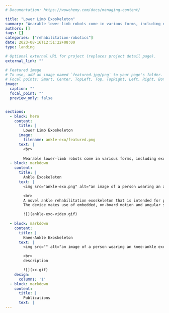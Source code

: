 ```yaml
---
# Documentation: https://wowchemy.com/docs/managing-content/

title: "Lower Limb Exoskeleton"
summary: "Wearable lower-limb robots come in various forms, including exoskeletons, which can either enhance human abilities or help overcome deficits caused by injury or disease, especially stroke."
authors: []
tags: []
categories: ["rehabilitation-robotics"]
date: 2023-08-16T12:51:22+08:00
type: landing

# Optional external URL for project (replaces project detail page).
external_link: ""

# Featured image
# To use, add an image named `featured.jpg/png` to your page's folder.
# Focal points: Smart, Center, TopLeft, Top, TopRight, Left, Right, BottomLeft, Bottom, BottomRight.
image:
  caption: ""
  focal_point: ""
  preview_only: false


sections:
  - block: hero
    content:
      title: |
        Lower Limb Exoskeleton
      image:
        filename: ankle-exo/featured.png
      text: |
        <br>
        
        Wearable lower-limb robots come in various forms, including exoskeletons, which can either enhance human abilities or help overcome deficits caused by injury or disease. They can be actively powered by electric motors or compressed air or provide passive assistance through spring-like mechanical elements. The proposed lower limb exoskeletons are intended for stroke rehabilitation.
  - block: markdown
    content:
      title: |
        Ankle Exoskeleton
      text: |
        <img src="ankle-exo.png" alt="an image of a person wearing an ankle exoskeleton" title="Ankle Exoskeleton">

        <br>
        A novel ankle rehabilitation exoskeleton that is intended for post-stroke rehabilitation training. It has a single actuated ankle joint that provides assistive torque during dorsiflexion and plantarflexion. The device is designed to be lightweight and compact, with a total weight of 3.5 kg. The device is also designed to be modular with the actuation unit in a lighweight wearable backpack. Assistive forces are transmitted to the ankle joint via a Bowden cable mechanism through a lightweight, unobtrusive ankle brace. We make use of inherently compliant series elastic actuators (SEAs) to generate the assistive forces for the device. The inherent compliance improves the safety of the device and allows for the device to use precise force control rather than position control based assistiance schemes. 
        The device makes use of embedded, on-board motion and angular sensors along with advanced learning algorithms to deliver assistive forces synchronized to the user's gait, and tailored to the user's needs. Preliminary studies with stroke patients show improvement in 10MWT, 6MWT and TUGT scores after training with the device. Further studies are being conducted to evaluate the efficacy of the device.

        ![](ankle-exo-video.gif)
      
  - block: markdown
    content:
      title: |
        Knee-Ankle Exoskeleton
      text: |
        <img src="" alt="an image of a person wearing an knee-ankle exoskeleton" title="Knne-Ankle Exoskeleton">

        <br>
        description

        ![](xx.gif)
    design:
      columns: '1'
  - block: markdown
    content:
      title: |
        Publications
      text: |
---
```


